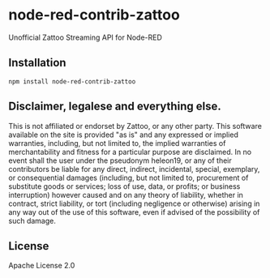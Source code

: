 # node-red-contrib-zattoo
Unofficial Zattoo Streaming API for Node-RED

## Installation 

```
npm install node-red-contrib-zattoo
```

## Disclaimer, legalese and everything else.

This is not affiliated or endorset by Zattoo, or any other party. This software available on the site is provided "as is" and any expressed or implied warranties, including, but not limited to, the implied warranties of merchantability and fitness for a particular purpose are disclaimed. In no event shall the user under the pseudonym heleon19, or any of their contributors be liable for any direct, indirect, incidental, special, exemplary, or consequential damages (including, but not limited to, procurement of substitute goods or services; loss of use, data, or profits; or business interruption) however caused and on any theory of liability, whether in contract, strict liability, or tort (including negligence or otherwise) arising in any way out of the use of this software, even if advised of the possibility of such damage.

## License

Apache License 2.0
